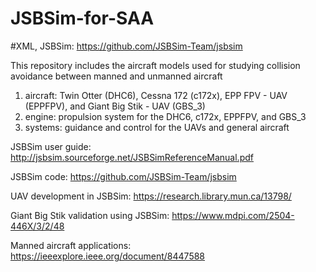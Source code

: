 # JSBSim-for-SAA
#XML, JSBSim: https://github.com/JSBSim-Team/jsbsim

This repository includes the aircraft models used for studying collision avoidance between manned and unmanned aircraft
1. aircraft: Twin Otter (DHC6), Cessna 172 (c172x), EPP FPV - UAV (EPPFPV), and Giant Big Stik - UAV (GBS_3)
2. engine: propulsion system for the DHC6, c172x, EPPFPV, and GBS_3
3. systems: guidance and control for the UAVs and general aircraft

JSBSim user guide: http://jsbsim.sourceforge.net/JSBSimReferenceManual.pdf

JSBSim code: https://github.com/JSBSim-Team/jsbsim

UAV development in JSBSim: https://research.library.mun.ca/13798/

Giant Big Stik validation using JSBSim: https://www.mdpi.com/2504-446X/3/2/48

Manned aircraft applications: https://ieeexplore.ieee.org/document/8447588
